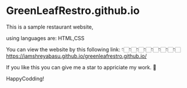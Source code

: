 # GreenLeafRestro.github.io

This is a sample restaurant website,

using languages are:
HTML,CSS 

You can view the website by this following link:
👇🏻👇🏻👇🏻👇🏻👇🏻👇🏻👇🏻👇🏻
https://iamshreyabasu.github.io/greenleafrestro.github.io/

If you like this you can give me a star to appriciate my work.
🙂

HappyCodding!
